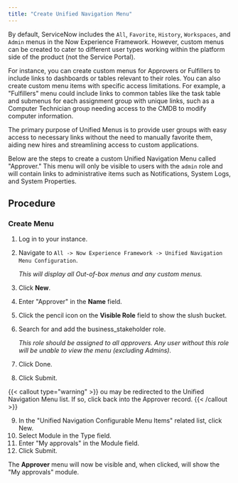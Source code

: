 ```yaml
---
title: "Create Unified Navigation Menu"
---
```

By default, ServiceNow includes the `All`, `Favorite`, `History`, `Workspaces`, and `Admin` menus in the Now Experience Framework. However, custom menus can be created to cater to different user types working within the platform side of the product (not the Service Portal).

For instance, you can create custom menus for Approvers or Fulfillers to include links to dashboards or tables relevant to their roles. You can also create custom menu items with specific access limitations. For example, a "Fulfillers" menu could include links to common tables like the task table and submenus for each assignment group with unique links, such as a Computer Technician group needing access to the CMDB to modify computer information.

The primary purpose of Unified Menus is to provide user groups with easy access to necessary links without the need to manually favorite them, aiding new hires and streamlining access to custom applications.

Below are the steps to create a custom Unified Navigation Menu called "Approver." This menu will only be visible to users with the `admin` role and will contain links to administrative items such as Notifications, System Logs, and System Properties.

## Procedure
### Create Menu
1. Log in to your instance.
2. Navigate to `All -> Now Experience Framework -> Unified Navigation Menu Configuration`.

    *This will display all Out-of-box menus and any custom menus.*

3. Click **New**.
4. Enter "Approver" in the **Name** field.
5. Click the pencil icon on the **Visible Role** field to show the slush bucket.
6. Search for and add the business_stakeholder role.

    *This role should be assigned to all approvers. Any user without this role will be unable to view the menu (excluding Admins).*

7. Click Done.
8. Click Submit.

{{< callout type="warning" >}}
  ou may be redirected to the Unified Navigation Menu list. If so, click back into the Approver record.
{{< /callout >}}

9. In the "Unified Navigation Configurable Menu Items" related list, click New.
10.  Select Module in the Type field.
11.  Enter "My approvals" in the Module field.
12.  Click Submit.

The **Approver** menu will now be visible and, when clicked, will show the "My approvals" module.